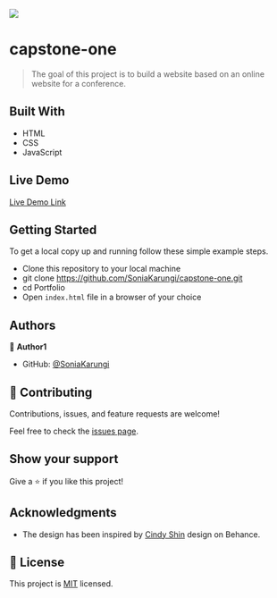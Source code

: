 ![](https://img.shields.io/badge/Microverse-blueviolet)

# capstone-one

> The goal of this project is to build a website based on an online website for a conference.

## Built With

- HTML
- CSS
- JavaScript

## Live Demo

[Live Demo Link](https://SoniaKarungi.github.io/capstone-one)


## Getting Started

To get a local copy up and running follow these simple example steps.

- Clone this repository to your local machine
- git clone https://github.com/SoniaKarungi/capstone-one.git
- cd Portfolio
- Open `index.html` file in a browser of your choice

## Authors

👤 **Author1**

- GitHub: [@SoniaKarungi](https://github.com/SoniaKarungi)

## 🤝 Contributing

Contributions, issues, and feature requests are welcome!

Feel free to check the [issues page](https://github.com/SoniaKarungi/Portfolio/issues).

## Show your support

Give a ⭐️ if you like this project!

## Acknowledgments

- The design has been inspired by [Cindy Shin](https://www.behance.net/adagio07]) design on Behance.

## 📝 License

This project is [MIT](LICENSE) licensed.
 